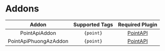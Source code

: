 # Addons
|Addon|Supported Tags|Required Plugin|
|:--:|:--:|:--:|
|PointApiAddon|`{point}`|[PointAPI](https://github.com/LamPocketVN/PointAPI)|
|PointApiPhuongAzAddon|`{point}`|[PointAPI](https://github.com/ZzKino/PointAPI)|
